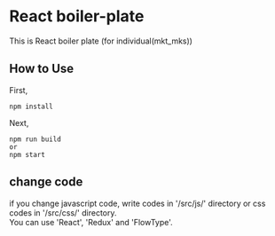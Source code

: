 # React boiler-plate
This is React boiler plate (for individual(mkt\_mks))

## How to Use
First,
```
npm install
```
Next,
```
npm run build
or
npm start
```

## change code
if you change javascript code, write codes in '/src/js/' directory or css codes in '/src/css/' directory.  
You can use 'React', 'Redux' and 'FlowType'.
